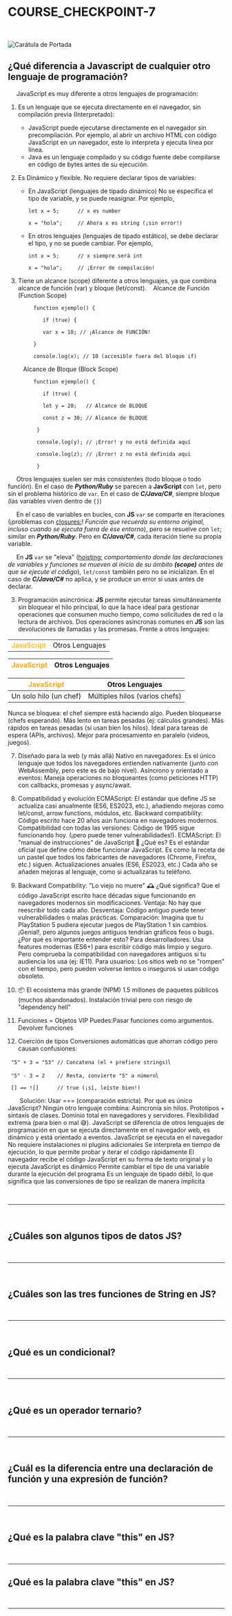 # COURSE_CHECKPOINT-7
&nbsp;

![Carátula de Portada](JavaScript-Logo.png)
&nbsp;

## ¿Qué diferencia a Javascript de cualquier otro lenguaje de programación?
&nbsp;
&nbsp;&nbsp;&nbsp;JavaScript es muy diferente a otros lenguajes de programación:
1. Es un lenguaje que se ejecuta directamente en el navegador, sin compilación previa (Interpretado):
   - JavaScript puede ejecutarse directamente en el navegador sin precompilación. Por ejemplo, al abrir un archivo HTML con código JavaScript en un navegador, este lo interpreta y ejecuta línea por línea.
   - Java es un lenguaje compilado y su código fuente debe compilarse en código de bytes antes de su ejecución.
     
2. Es Dinámico y flexible. No requiere declarar tipos de variables:
   - En JavaScript (lenguajes de tipado dinámico) No se especifica el tipo de variable, y se puede reasignar. Por ejemplo,
 
         let x = 5;      // x es number
     
         x = "hola";     // Ahora x es string (¡sin error!)
     
   - En otros lenguajes (lenguajes de tipado estático), se debe declarar el tipo, y no se puede cambiar. Por ejemplo,
 
         int x = 5;      // x siempre será int   
     
         x = "hola";     // ¡Error de compilación!
     
3. Tiene un alcance (scope) diferente a otros lenguajes, ya que combina alcance de función (var) y bloque (let/const).
   &nbsp;&nbsp;&nbsp;Alcance de Función (Function Scope)

            function ejemplo() {
   
               if (true) {
   
               var x = 10; // ¡Alcance de FUNCIÓN!
   
            }
   
            console.log(x); // 10 (accesible fuera del bloque if)
   
   &nbsp;&nbsp;&nbsp;Alcance de Bloque (Block Scope)
   
            function ejemplo() {
   
               if (true) {
   
               let y = 20;   // Alcance de BLOQUE
   
               const z = 30; // Alcance de BLOQUE
   
             }
   
             console.log(y); // ¡Error! y no está definida aquí   
   
             console.log(z); // ¡Error! z no está definida aquí
   
             }

&nbsp;&nbsp;&nbsp;&nbsp;&nbsp;Otros lenguajes suelen ser más consistentes (todo bloque o todo función). En el caso de ***Python/Ruby*** se parecen a **JavScript** con `let`, pero sin el problema histórico de `var`. En el caso de ***C/Java/C#***, siempre bloque (las variables viven dentro de `{}`)

&nbsp;&nbsp;&nbsp;&nbsp;&nbsp;En el caso de variables en bucles, con **JS** `var` se comparte en iteraciones (¡problemas con  <ins>closures:</ins>! *Función que recuerda su entorno original, incluso cuando se ejecuta fuera de ese entorno*), pero se resuelve con `let`; similar en ***Python/Ruby***. Pero en ***C/Java/C#***, cada iteración tiene su propia variable.

&nbsp;&nbsp;&nbsp;&nbsp;&nbsp;En **JS** `var` se "eleva" (<ins>hoisting:</ins> *comportamiento donde las declaraciones de variables y funciones se mueven al inicio de su ámbito **(scope)** antes de que se ejecute el código*), `let/const` también pero no se inicializan. En el caso de ***C/Java/C#*** no aplica, y se produce un error si usas antes de declarar.

3. Programación asincrónica: **JS** permite ejecutar tareas simultáneamente sin bloquear el hilo principal, lo que la hace ideal para gestionar operaciones que consumen mucho tiempo, como solicitudes de red o la lectura de archivos. Dos operaciones asíncronas comunes en **JS** son las devoluciones de llamadas y las promesas. Frente a otros lenguajes:
   
<table>
  <tr>
    <td><span style="color: orange;">JavaScript</span></td>
    <td>Otros Lenguajes</td>
  </tr>
</table>

|<span style="color: orange;">JavaScript</span>|	Otros Lenguajes|
|----------------------------------------------|------------------|
        
|<span style="color: orange;">JavaScript</span>|	Otros Lenguajes|
|----------|------------------|
|Un solo hilo (un chef)|	Múltiples hilos (varios chefs)|
Nunca se bloquea: el chef siempre está haciendo algo.	Pueden bloquearse (chefs esperando).
Más lento en tareas pesadas (ej: cálculos grandes).	Más rápidos en tareas pesadas (si usan bien los hilos).
Ideal para tareas de espera (APIs, archivos).	Mejor para procesamiento en paralelo (videos, juegos).



7. Diseñado para la web (y más allá)
Nativo en navegadores: Es el único lenguaje que todos los navegadores entienden nativamente (junto con WebAssembly, pero este es de bajo nivel).
Asíncrono y orientado a eventos: Maneja operaciones no bloqueantes (como peticiones HTTP) con callbacks, promesas y async/await.

8. Compatibilidad y evolución
ECMAScript: El estándar que define JS se actualiza casi anualmente (ES6, ES2023, etc.), añadiendo mejoras como let/const, arrow functions, módulos, etc.
Backward compatibility: Código escrito hace 20 años aún funciona en navegadores modernos. Compatibilidad con todas las versiones: Código de 1995 sigue funcionando hoy. (¡pero puede tener vulnerabilidades!).
ECMAScript: El "manual de instrucciones" de JavaScript 📜
¿Qué es?
Es el estándar oficial que define cómo debe funcionar JavaScript. Es como la receta de un pastel que todos los fabricantes de navegadores (Chrome, Firefox, etc.) siguen. Actualizaciones anuales (ES6, ES2023, etc.) Cada año se añaden mejoras al lenguaje, como si actualizaras tu teléfono.
9. Backward Compatibility: "Lo viejo no muere" 🕰️
¿Qué significa?
Que el código JavaScript escrito hace décadas sigue funcionando en navegadores modernos sin modificaciones. 
Ventaja: No hay que reescribir todo cada año. Desventaja: Código antiguo puede tener vulnerabilidades o malas prácticas.
Comparación: Imagina que tu PlayStation 5 pudiera ejecutar juegos de PlayStation 1 sin cambios. ¡Genial!, pero algunos juegos antiguos tendrían gráficos feos o bugs.
¿Por qué es importante entender esto?
Para desarrolladores: Usa features modernas (ES6+) para escribir código más limpio y seguro. Pero comprueba la compatibilidad con navegadores antiguos si tu audiencia los usa (ej: IE11).
Para usuarios: Los sitios web no se "rompen" con el tiempo, pero pueden volverse lentos o inseguros si usan código obsoleto.
10. 📦 El ecosistema más grande (NPM) 1.5 millones de paquetes públicos (muchos abandonados). Instalación trivial pero con riesgo de "dependency hell"
11. Funciones = Objetos VIP
Puedes:Pasar funciones como argumentos. Devolver funciones
12. Coerción de tipos
Conversiones automáticas que ahorran código pero causan confusiones:

   ``` "5" + 3 = "53" // Concatena (el + prefiere strings)```\
   
   ``` "5" - 3 = 2    // Resta, convierte "5" a número```\
   
   ``` [] == ![]      // true (¡sí, leíste bien!)```
  
 &nbsp;&nbsp;&nbsp;&nbsp;&nbsp;&nbsp; Solución: Usar === (comparación estricta).
Por qué es único JavaScript?
Ningún otro lenguaje combina:
Asincronía sin hilos.
Prototipos + sintaxis de clases.
Dominio total en navegadores y servidores.
Flexibilidad extrema (para bien o mal 😅).
JavaScript se diferencia de otros lenguajes de programación en que se ejecuta directamente en el navegador web, es dinámico y está orientado a eventos. 
JavaScript se ejecuta en el navegador
No requiere instalaciones ni plugins adicionales 
Se interpreta en tiempo de ejecución, lo que permite probar y iterar el código rápidamente 
El navegador recibe el código JavaScript en su forma de texto original y lo ejecuta 
JavaScript es dinámico 
Permite cambiar el tipo de una variable durante la ejecución del programa
Es un lenguaje de tipado débil, lo que significa que las conversiones de tipo se realizan de manera implícita



&nbsp;&nbsp;&nbsp;&nbsp;&nbsp;&nbsp;

---------------------------------------------------------------------------------------------------------------------------------
&nbsp;&nbsp;&nbsp;&nbsp;&nbsp;&nbsp;
## ¿Cuáles son algunos tipos de datos JS?
&nbsp;&nbsp;&nbsp;&nbsp;&nbsp;&nbsp;

---------------------------------------------------------------------------------------------------------------------------------
&nbsp;&nbsp;&nbsp;&nbsp;&nbsp;&nbsp;
## ¿Cuáles son las tres funciones de String en JS?
&nbsp;&nbsp;&nbsp;&nbsp;&nbsp;&nbsp;

---------------------------------------------------------------------------------------------------------------------------------
&nbsp;&nbsp;&nbsp;&nbsp;&nbsp;&nbsp;
## ¿Qué es un condicional?
&nbsp;&nbsp;&nbsp;&nbsp;&nbsp;&nbsp;

---------------------------------------------------------------------------------------------------------------------------------
&nbsp;&nbsp;&nbsp;&nbsp;&nbsp;&nbsp;
## ¿Qué es un operador ternario?
&nbsp;&nbsp;&nbsp;&nbsp;&nbsp;&nbsp;

---------------------------------------------------------------------------------------------------------------------------------
&nbsp;&nbsp;&nbsp;&nbsp;&nbsp;&nbsp;
## ¿Cuál es la diferencia entre una declaración de función y una expresión de función?
&nbsp;&nbsp;&nbsp;&nbsp;&nbsp;&nbsp;

---------------------------------------------------------------------------------------------------------------------------------
&nbsp;&nbsp;&nbsp;&nbsp;&nbsp;&nbsp;
## ¿Qué es la palabra clave "this" en JS?
&nbsp;&nbsp;&nbsp;&nbsp;&nbsp;&nbsp;

---------------------------------------------------------------------------------------------------------------------------------

## ¿Qué es la palabra clave "this" en JS?
&nbsp;&nbsp;&nbsp;&nbsp;&nbsp;&nbsp;

---------------------------------------------------------------------------------------------------------------------------------
